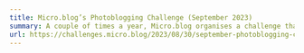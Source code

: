 ```yaml
---
title: Micro.blog’s Photoblogging Challenge (September 2023)
summary: A couple of times a year, Micro.blog organises a challenge that invites community members to post a photo that interprets a daily prompt. I took part in the September 2023 edition of the event.
url: https://challenges.micro.blog/2023/08/30/september-photoblogging-challenge.html
---
```

